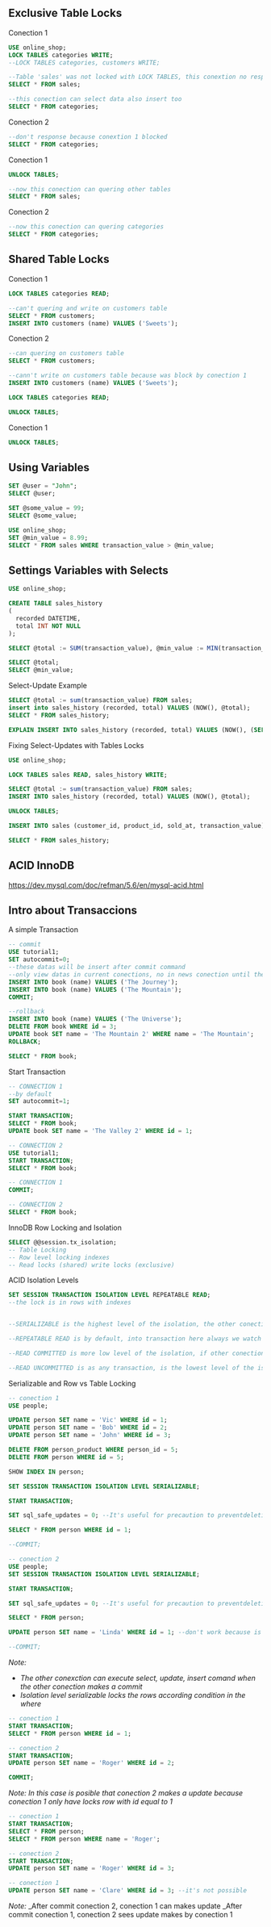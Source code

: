 ## Exclusive Table Locks

Conection 1

```sql
USE online_shop;
LOCK TABLES categories WRITE;
--LOCK TABLES categories, customers WRITE;

--Table 'sales' was not locked with LOCK TABLES, this conextion no response other tables
SELECT * FROM sales;

--this conection can select data also insert too
SELECT * FROM categories;
```

Conection 2

```sql
--don't response because conextion 1 blocked
SELECT * FROM categories;
```

Conection 1

```sql
UNLOCK TABLES;

--now this conection can quering other tables
SELECT * FROM sales;
```

Conection 2

```sql
--now this conection can quering categories
SELECT * FROM categories;
```

## Shared Table Locks

Conection 1

```sql
LOCK TABLES categories READ;

--can't quering and write on customers table
SELECT * FROM customers;
INSERT INTO customers (name) VALUES ('Sweets');
```

Conection 2

```sql
--can quering on customers table
SELECT * FROM customers;

--cann't write on customers table because was block by conection 1
INSERT INTO customers (name) VALUES ('Sweets');

LOCK TABLES categories READ;

UNLOCK TABLES;
```

Conection 1

```sql
UNLOCK TABLES;
```

## Using Variables

```sql
SET @user = "John"; 
SELECT @user;

SET @some_value = 99;
SELECT @some_value;

USE online_shop;
SET @min_value = 8.99;
SELECT * FROM sales WHERE transaction_value > @min_value;
```

## Settings Variables with Selects

```sql
USE online_shop;

CREATE TABLE sales_history
(
  recorded DATETIME,
  total INT NOT NULL
);

SELECT @total := SUM(transaction_value), @min_value := MIN(transaction_value) FROM sales;

SELECT @total;
SELECT @min_value;
```

Select-Update Example

```sql
SELECT @total := sum(transaction_value) FROM sales;
insert into sales_history (recorded, total) VALUES (NOW(), @total);
SELECT * FROM sales_history;

EXPLAIN INSERT INTO sales_history (recorded, total) VALUES (NOW(), (SELECT sum(transaction_value) FROM sales));
```

Fixing Select-Updates with Tables Locks

```sql
USE online_shop;

LOCK TABLES sales READ, sales_history WRITE;

SELECT @total := sum(transaction_value) FROM sales;
INSERT INTO sales_history (recorded, total) VALUES (NOW(), @total);

UNLOCK TABLES;

INSERT INTO sales (customer_id, product_id, sold_at, transaction_value) VALUES (1, 1, NOW(), 88.77);

SELECT * FROM sales_history;
```

## ACID InnoDB

https://dev.mysql.com/doc/refman/5.6/en/mysql-acid.html

## Intro about Transaccions

A simple Transaction

```sql
-- commit
USE tutorial1;
SET autocommit=0;
--these datas will be insert after commit command
--only view datas in current conections, no in news conection until these datas will be insert with commit
INSERT INTO book (name) VALUES ('The Journey');
INSERT INTO book (name) VALUES ('The Mountain');
COMMIT;

--rollback
INSERT INTO book (name) VALUES ('The Universe');
DELETE FROM book WHERE id = 3;
UPDATE book SET name = 'The Mountain 2' WHERE name = 'The Mountain';
ROLLBACK;

SELECT * FROM book;
```

Start Transaction

```sql
-- CONNECTION 1
--by default
SET autocommit=1; 

START TRANSACTION;
SELECT * FROM book;
UPDATE book SET name = 'The Valley 2' WHERE id = 1;

-- CONNECTION 2
USE tutorial1;
START TRANSACTION;
SELECT * FROM book;

-- CONNECTION 1
COMMIT;

-- CONNECTION 2
SELECT * FROM book;
```

InnoDB Row Locking and Isolation

```sql
SELECT @@session.tx_isolation;
-- Table Locking
-- Row level locking indexes
-- Read locks (shared) write locks (exclusive)
```

ACID Isolation Levels

```sql
SET SESSION TRANSACTION ISOLATION LEVEL REPEATABLE READ;
--the lock is in rows with indexes


--SERIALIZABLE is the highest level of the isolation, the other conections can't make something in rows into transactions

--REPEATABLE READ is by default, into transaction here always we watch the same, whihout other changes in other conections, it's can be produce phantom rows 

--READ COMMITTED is more low level of the isolation, if other conection make something and the changes are visible into transaction into the other conection with transaction, level with committes

--READ UNCOMMITTED is as any transaction, is the lowest level of the isolation 
```

Serializable and Row vs Table Locking

```sql
-- conection 1
USE people;

UPDATE person SET name = 'Vic' WHERE id = 1;
UPDATE person SET name = 'Bob' WHERE id = 2;
UPDATE person SET name = 'John' WHERE id = 3;

DELETE FROM person_product WHERE person_id = 5;
DELETE FROM person WHERE id = 5;

SHOW INDEX IN person;

SET SESSION TRANSACTION ISOLATION LEVEL SERIALIZABLE;

START TRANSACTION;

SET sql_safe_updates = 0; --It's useful for precaution to preventdeleting a bunch of rows at once.

SELECT * FROM person WHERE id = 1;

--COMMIT;

-- conection 2
USE people;
SET SESSION TRANSACTION ISOLATION LEVEL SERIALIZABLE;

START TRANSACTION;

SET sql_safe_updates = 0; --It's useful for precaution to preventdeleting a bunch of rows at once.

SELECT * FROM person;

UPDATE person SET name = 'Linda' WHERE id = 1; --don't work because is locked by connection 1

--COMMIT;
```

_Note:_
* _The other conexction can execute select, update, insert comand when the other conection makes a commit_
* _Isolation level serializable locks the rows according condition in the where_

```sql
-- conection 1
START TRANSACTION;
SELECT * FROM person WHERE id = 1;

-- conection 2
START TRANSACTION;
UPDATE person SET name = 'Roger' WHERE id = 2;

COMMIT;
```

_Note:_
_In this case is posible that conection 2 makes a update because conection 1 only have locks row with id equal to 1_

```sql
-- conection 1
START TRANSACTION;
SELECT * FROM person;
SELECT * FROM person WHERE name = 'Roger';

-- conection 2
START TRANSACTION;
UPDATE person SET name = 'Roger' WHERE id = 3;

-- conection 1
UPDATE person SET name = 'Clare' WHERE id = 3; --it's not possible
```

_Note:_
_After commit conection 2, conection 1 can makes update
_After commit conection 1, conection 2 sees update makes by conection 1